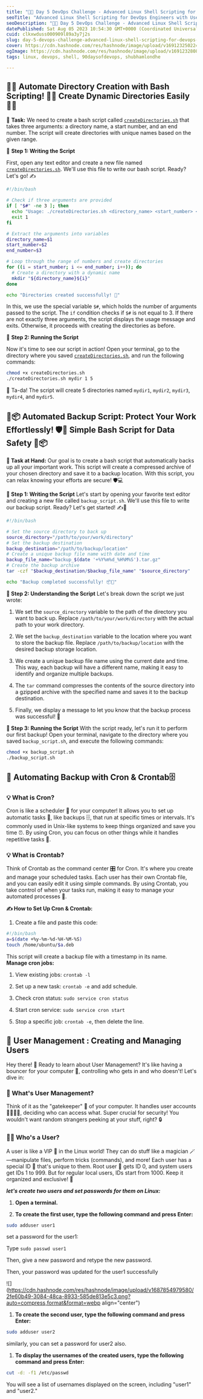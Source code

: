 ```yaml
---
title: "🚀📅 Day 5 DevOps Challenge - Advanced Linux Shell Scripting for DevOps Engineers with User Management 💻🔒"
seoTitle: "Advanced Linux Shell Scripting for DevOps Engineers with User Manag"
seoDescription: "🚀📅 Day 5 DevOps Challenge - Advanced Linux Shell Scripting for DevOps Engineers with User Management 💻🔒"
datePublished: Sat Aug 05 2023 10:54:30 GMT+0000 (Coordinated Universal Time)
cuid: clkxwduss000909l89a3y7j2s
slug: day-5-devops-challenge-advanced-linux-shell-scripting-for-devops-engineers-with-user-management
cover: https://cdn.hashnode.com/res/hashnode/image/upload/v1691232502245/6e54644e-bd84-4c58-bfed-fc64ddb7b5f7.png
ogImage: https://cdn.hashnode.com/res/hashnode/image/upload/v1691232808414/6d2b7cdf-a8e8-4918-bcda-730082e43726.png
tags: linux, devops, shell, 90daysofdevops, shubhamlondhe

---
```


## 📁📂 **Automate Directory Creation with Bash Scripting! 🐚🚀 Create Dynamic Directories Easily** 📁📂

📝 **Task:** We need to create a bash script called [`createDirectories.sh`](http://createDirectories.sh) that takes three arguments: a directory name, a start number, and an end number. The script will create directories with unique names based on the given range.

📄 **Step 1: Writing the Script**

First, open any text editor and create a new file named [`createDirectories.sh`](http://createDirectories.sh). We'll use this file to write our bash script. Ready? Let's go! ✍️

```bash
#!/bin/bash

# Check if three arguments are provided
if [ "$#" -ne 3 ]; then
  echo "Usage: ./createDirectories.sh <directory_name> <start_number> <end_number>"
  exit 1
fi

# Extract the arguments into variables
directory_name=$1
start_number=$2
end_number=$3

# Loop through the range of numbers and create directories
for ((i = start_number; i <= end_number; i++)); do
  # Create a directory with a dynamic name
  mkdir "${directory_name}${i}"
done

echo "Directories created successfully! 🎉"
```

In this, we use the special variable `$#`, which holds the number of arguments passed to the script. The `if` condition checks if `$#` is not equal to 3. If there are not exactly three arguments, the script displays the usage message and exits. Otherwise, it proceeds with creating the directories as before.

📄 **Step 2: Running the Script**

Now it's time to see our script in action! Open your terminal, go to the directory where you saved [`createDirectories.sh`](http://createDirectories.sh), and run the following commands:

```bash
chmod +x createDirectories.sh
./createDirectories.sh mydir 1 5
```

🎉 Ta-da! The script will create 5 directories named `mydir1`, `mydir2`, `mydir3`, `mydir4`, and `mydir5`.

## 📂📦 **Automated Backup Script: Protect Your Work Effortlessly! 🛡️💾 Simple Bash Script for Data Safety** 📂📦

**📝 Task at Hand:** Our goal is to create a bash script that automatically backs up all your important work. This script will create a compressed archive of your chosen directory and save it to a backup location. With this script, you can relax knowing your efforts are secure! 🛡️💻

**📄 Step 1: Writing the Script** Let's start by opening your favorite text editor and creating a new file called `backup_script.sh`. We'll use this file to write our backup script. Ready? Let's get started! ✍️🚀

```bash
#!/bin/bash

# Set the source directory to back up
source_directory="/path/to/your/work/directory"
# Set the backup destination
backup_destination="/path/to/backup/location"
# Create a unique backup file name with date and time
backup_file_name="backup_$(date '+%Y%m%d_%H%M%S').tar.gz"
# Create the backup archive
tar -czf "$backup_destination/$backup_file_name" "$source_directory"

echo "Backup completed successfully! 📦🎉"
```

**📄 Step 2: Understanding the Script** Let's break down the script we just wrote:

1. We set the `source_directory` variable to the path of the directory you want to back up. Replace `/path/to/your/work/directory` with the actual path to your work directory.
    
2. We set the `backup_destination` variable to the location where you want to store the backup file. Replace `/path/to/backup/location` with the desired backup storage location.
    
3. We create a unique backup file name using the current date and time. This way, each backup will have a different name, making it easy to identify and organize multiple backups.
    
4. The `tar` command compresses the contents of the source directory into a gzipped archive with the specified name and saves it to the backup destination.
    
5. Finally, we display a message to let you know that the backup process was successful! 🎉
    

**📄 Step 3: Running the Script** With the script ready, let's run it to perform our first backup! Open your terminal, navigate to the directory where you saved `backup_script.sh`, and execute the following commands:

```bash
chmod +x backup_script.sh
./backup_script.sh
```

## 🔄 Automating Backup with Cron & Crontab🗄️

### **💡 What is Cron?**

Cron is like a scheduler 📆 for your computer! It allows you to set up automatic tasks 🔄, like backups 🗄️, that run at specific times or intervals. It's commonly used in Unix-like systems to keep things organized and save you time ⏰. By using Cron, you can focus on other things while it handles repetitive tasks 🤖.

### 💡 What is Crontab?

Think of Crontab as the command center 🎛️ for Cron. It's where you create and manage your scheduled tasks. Each user has their own Crontab file, and you can easily edit it using simple commands. By using Crontab, you take control of when your tasks run, making it easy to manage your automated processes 🚀.

**✍️ How to Set Up Cron & Crontab:**

1. Create a file and paste this code:
    

```bash
#!/bin/bash
a=$(date +%y-%m-%d-%H-%M-%S)
touch /home/ubuntu/$a.deb
```

This script will create a backup file with a timestamp in its name.  
**Manage cron jobs:**

1. View existing jobs: `crontab -l`
    
2. Set up a new task: `crontab -e` and add schedule.
    
3. Check cron status: `sudo service cron status`
    
4. Start cron service: `sudo service cron start`
    
5. Stop a specific job: `crontab -e`, then delete the line.
    

## 📝 User Management : Creating and Managing Users

Hey there! 🙌 Ready to learn about User Management? It's like having a bouncer for your computer 🕺, controlling who gets in and who doesn't! Let's dive in:

### 🚀 What's User Management?

Think of it as the "gatekeeper" 🚧 of your computer. It handles user accounts 🙎‍♂️🙎‍♀️, deciding who can access what. Super crucial for security! You wouldn't want random strangers peeking at your stuff, right? 🔒

### 🙋‍♂️ Who's a User?

A user is like a VIP 🎩 in the Linux world! They can do stuff like a magician 🪄—manipulate files, perform tricks (commands), and more! Each user has a special ID 🔢 that's unique to them. Root user 👑 gets ID 0, and system users get IDs 1 to 999. But for regular local users, IDs start from 1000. Keep it organized and exclusive! 💼

***let's create two users and set passwords for them on Linux:***

1. **Open a terminal.**
    
2. **To create the first user, type the following command and press Enter:**
    

```bash
sudo adduser user1
```

set a password for the user1:

Type `sudo passwd user1`

Then, give a new password and retype the new password.

Then, your password was updated for the user1 successfully

![](https://cdn.hashnode.com/res/hashnode/image/upload/v1687854979580/2fe60b49-3084-48ca-8933-585de813e5c3.png?auto=compress,format&format=webp align="center")

1. **To create the second user, type the following command and press Enter:**
    

```bash
sudo adduser user2
```

similarly, you can set a password for user2 also.

1. **To display the usernames of the created users, type the following command and press Enter:**
    

```bash
cut -d: -f1 /etc/passwd
```

You will see a list of usernames displayed on the screen, including "user1" and "user2."